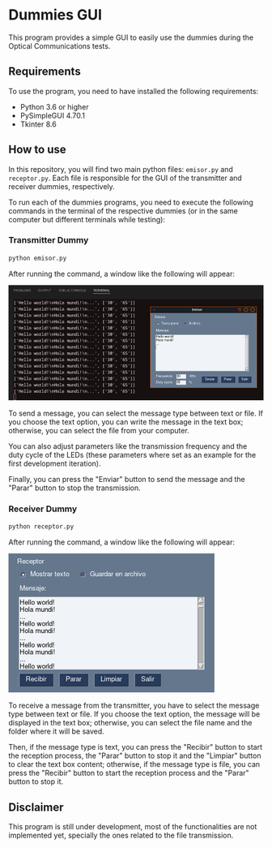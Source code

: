 # Dummies GUI

This program provides a simple GUI to easily use the dummies during the Optical Communications tests.


## Requirements

To use the program, you need to have installed the following requirements:

- Python 3.6 or higher
- PySimpleGUI 4.70.1
- Tkinter 8.6 


## How to use

In this repository, you will find two main python files: `emisor.py` and `receptor.py`. Each file is responsible for the GUI of the transmitter and receiver dummies, respectively.

To run each of the dummies programs, you need to execute the following commands in the terminal of the respective dummies (or in the same computer but different terminals while testing):


### Transmitter Dummy

```bash
python emisor.py
```

After running the command, a window like the following will appear:

![Transmitter Dummy](img/emisor_texto_plano.png)

To send a message, you can select the message type between text or file. If you choose the text option, you can write the message in the text box; otherwise, you can select the file from your computer.

You can also adjust parameters like the transmission frequency and the duty cycle of the LEDs (these parameters where set as an example for the first development iteration).

Finally, you can press the "Enviar" button to send the message and the "Parar" button to stop the transmission.


### Receiver Dummy

```bash
python receptor.py
```

After running the command, a window like the following will appear:

![Receiver Dummy](img/receptor_texto_plano.png)

To receive a message from the transmitter, you have to select the message type between text or file. If you choose the text option, the message will be displayed in the text box; otherwise, you can select the file name and the folder where it will be saved.

Then, if the message type is text, you can press the "Recibir" button to start the reception process, the "Parar" button to stop it and the "Limpiar" button to clear the text box content; otherwise, if the message type is file, you can press the "Recibir" button to start the reception process and the "Parar" button to stop it.


## Disclaimer

This program is still under development, most of the functionalities are not implemented yet, specially the ones related to the file transmission.
